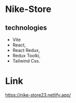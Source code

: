 # Nike-Store
## technologies
- Vite
- React,
- React Redux,
- Redux Toolki,
- Tailwind Css.


# Link
https://nike-store23.netlify.app/
